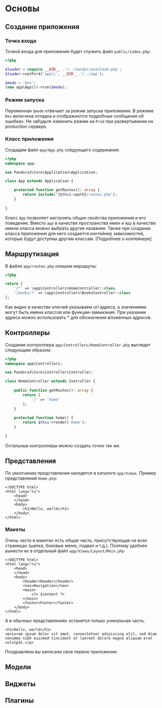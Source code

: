 # Основы

## Создание приложения

### Точка входа

Точкой входа для приложения будет служить файл `public/index.php`:

```php
<?php

$loader = require __DIR__ .'/../vendor/autoload.php';
$loader->setPsr4('app\\', __DIR__.'/../app');

$mode = 'Dev';
(new app\App())->run($mode);
```

### Режим запуска
 
Переменная `$mode` отвечает за режим запуска приложения. В режиме `Dev` включена отладка и отображаются подробные сообщения об ошибках. Не забудьте изменить режим на `Prod` при развертывании на production сервере.

### Класс приложения

Создадим файл `app/App.php` следующего содержания:

```php
<?php
namespace app;

use Pandora3\Core\Application\Application;

class App extends Application {

	protected function getRoutes(): array {
		return include("{$this->path}/routes.php");
	}
	
}
```

Класс `App` позволяет настроить общие свойства приложения и его поведение. Вместо `app` в качестве пространства имен и `App` в качестве имени класса можно выбрать другие названия. Также при создании класса приложения для него создается контейнер зависимостей, которые будут доступны другим классам. [Подробнее о контейнере].

## Маршрутизация

В файле `app/routes.php` опишем маршруты:

```php
<?php

return [
	'/*' => \app\Controllers\HomeController::class,
	'/books/*' => \app\Controllers\BooksController::class
];
```

Как видно в качестве ключей указываем url адреса, а значениями могут быть имена классов или функции-замыкания. При указании адреса можно использовать * для обозначения вложенных адресов.

## Контроллеры

Создание контроллера `app/Controllers/HomeController.php` выглядит следующим образом:

```php
<?php
namespace app\Controllers;

use Pandora3\Core\Controller\Controller;

class HomeController extends Controller {
	
	public function getRoutes(): array {
		return [
			'/' => 'home'
		];
	}
	
	protected function home() {
		return $this->render('Home');
	}
	
}
```

Остальные контроллеры можно создать точно так же.

## Представления

По умолчанию представления находятся в каталоге `app/Views`. Пример представления `Home.php`:

```
<!DOCTYPE html>
<html lang="ru">
	<head>
	</head>
	<body>
		<h1>Hello, world</h1>
	</body>
</html>
```

### Макеты

Очень часто в макетах есть общая часть, присутствующая на всех страницах (шапка, боковые меню, подвал и т.д.). Поэтому удобнее вынести их в отдельный файл `app/Views/Layout/Main.php`

```
<!DOCTYPE html>
<html lang="ru">
	<head>
	</head>
	<body>
		<header>Header</header>
		<nav>Navigation</nav>
		<main>
			<?= $content ?>
		</main>
		<footer>Footer</footer>		
	</body>
</html>
```

А в обычных представлениях останется только уникальная часть.

```
<h1>Hello, world</h1>
<p>Lorem ipsum dolor sit amet, consectetuer adipiscing elit, sed diam nonummy nibh euismod tincidunt ut laoreet dolore magna aliquam erat volutpat.</p>
```

Поздравляем вы написали свое первое приложение. 

## Модели

## Виджеты

## Плагины
